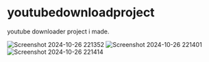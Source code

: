 # youtubedownloadproject
youtube downloader project i made.


![Screenshot 2024-10-26 221352](https://github.com/user-attachments/assets/c598037f-9ced-4620-b6c7-870867b1e21f)
![Screenshot 2024-10-26 221401](https://github.com/user-attachments/assets/1bf1066d-88ac-4bca-bbfd-479d293bf373)
![Screenshot 2024-10-26 221414](https://github.com/user-attachments/assets/a6a2ce90-48b8-4cf0-9184-63afb02a0aa0)
